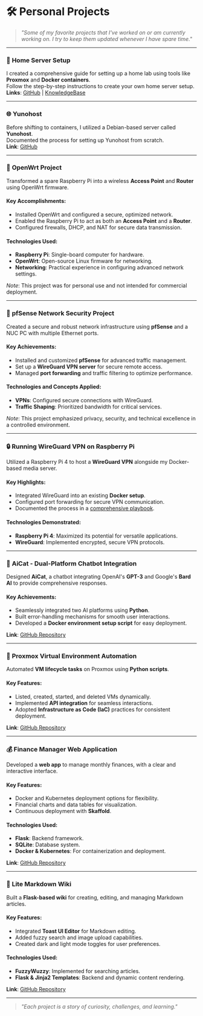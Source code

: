 # 🛠️ Personal Projects  
> _"Some of my favorite projects that I've worked on or am currently working on. I try to keep them updated whenever I have spare time."_  

---

### 🔧 **Home Server Setup**  
I created a comprehensive guide for setting up a home lab using tools like **Proxmox** and **Docker containers**.  
Follow the step-by-step instructions to create your own home server setup.  
**Links**: [GitHub](https://github.com/sohaib1khan/home_server_setup) | [KnowledgeBase](https://read.helixx.cloud/en/homelab-setup/homelab)

---

### 🌐 **Yunohost**  
Before shifting to containers, I utilized a Debian-based server called **Yunohost**.  
Documented the process for setting up Yunohost from scratch.  
**Link**: [GitHub](https://github.com/sohaib1khan/Yunohost_install)

---

### 📡 **OpenWrt Project**  
Transformed a spare Raspberry Pi into a wireless **Access Point** and **Router** using OpenWrt firmware.  

#### **Key Accomplishments:**  
- Installed OpenWrt and configured a secure, optimized network.  
- Enabled the Raspberry Pi to act as both an **Access Point** and a **Router**.  
- Configured firewalls, DHCP, and NAT for secure data transmission.  

#### **Technologies Used:**  
- **Raspberry Pi**: Single-board computer for hardware.  
- **OpenWrt**: Open-source Linux firmware for networking.  
- **Networking**: Practical experience in configuring advanced network settings.

*Note*: This project was for personal use and not intended for commercial deployment.  

---

### 🔐 **pfSense Network Security Project**  
Created a secure and robust network infrastructure using **pfSense** and a NUC PC with multiple Ethernet ports.  

#### **Key Achievements:**  
- Installed and customized **pfSense** for advanced traffic management.  
- Set up a **WireGuard VPN server** for secure remote access.  
- Managed **port forwarding** and traffic filtering to optimize performance.  

#### **Technologies and Concepts Applied:**  
- **VPNs**: Configured secure connections with WireGuard.  
- **Traffic Shaping**: Prioritized bandwidth for critical services.  

*Note*: This project emphasized privacy, security, and technical excellence in a controlled environment.  

---

### 🔒 **Running WireGuard VPN on Raspberry Pi**  
Utilized a Raspberry Pi 4 to host a **WireGuard VPN** alongside my Docker-based media server.  

#### **Key Highlights:**  
- Integrated WireGuard into an existing **Docker setup**.  
- Configured port forwarding for secure VPN communication.  
- Documented the process in a [comprehensive playbook](https://read.helixx.cloud/en/homelab-setup/How-to-setup-Wireguard-on-Raspberry-Pi).  

#### **Technologies Demonstrated:**  
- **Raspberry Pi 4**: Maximized its potential for versatile applications.  
- **WireGuard**: Implemented encrypted, secure VPN protocols.

---

### 🤖 **AiCat - Dual-Platform Chatbot Integration**  
Designed **AiCat**, a chatbot integrating OpenAI's **GPT-3** and Google's **Bard AI** to provide comprehensive responses.  

#### **Key Achievements:**  
- Seamlessly integrated two AI platforms using **Python**.  
- Built error-handling mechanisms for smooth user interactions.  
- Developed a **Docker environment setup script** for easy deployment.  

**Link**: [GitHub Repository](https://github.com/sohaib1khan/AICat/tree/main)

---

### 🌟 **Proxmox Virtual Environment Automation**  
Automated **VM lifecycle tasks** on Proxmox using **Python scripts**.  

#### **Key Features:**  
- Listed, created, started, and deleted VMs dynamically.  
- Implemented **API integration** for seamless interactions.  
- Adopted **Infrastructure as Code (IaC)** practices for consistent deployment.  

**Link**: [GitHub Repository](https://github.com/sohaib1khan/proxmox_IAC)

---

### 💰 **Finance Manager Web Application**  
Developed a **web app** to manage monthly finances, with a clear and interactive interface.  

#### **Key Features:**  
- Docker and Kubernetes deployment options for flexibility.  
- Financial charts and data tables for visualization.  
- Continuous deployment with **Skaffold**.  

#### **Technologies Used:**  
- **Flask**: Backend framework.  
- **SQLite**: Database system.  
- **Docker & Kubernetes**: For containerization and deployment.  

**Link**: [GitHub Repository](https://github.com/sohaib1khan/Finance_Manager_Web_Application)

---

### 📖 **Lite Markdown Wiki**  
Built a **Flask-based wiki** for creating, editing, and managing Markdown articles.  

#### **Key Features:**  
- Integrated **Toast UI Editor** for Markdown editing.  
- Added fuzzy search and image upload capabilities.  
- Created dark and light mode toggles for user preferences.  

#### **Technologies Used:**  
- **FuzzyWuzzy**: Implemented for searching articles.  
- **Flask & Jinja2 Templates**: Backend and dynamic content rendering.

**Link**: [GitHub Repository](https://github.com/sohaib1khan/Lite-Markdown-Wiki)

---

> _"Each project is a story of curiosity, challenges, and learning."_  
